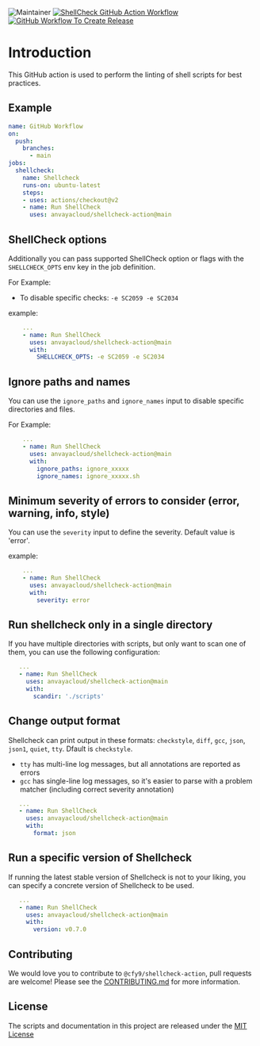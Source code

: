 ![Maintainer](https://img.shields.io/badge/Maintained%20By-Anvaya%20Cloud-brightgreen) [![ShellCheck GitHub Action Workflow](https://github.com/cfy9/shellcheck-action/actions/workflows/main.yaml/badge.svg)](https://github.com/anvayacloud/shellcheck-action/actions/workflows/main.yaml) [![GitHub Workflow To Create Release](https://github.com/cfy9/shellcheck-action/actions/workflows/release.yaml/badge.svg)](https://github.com/cfy9/shellcheck-action/actions/workflows/release.yaml)

# Introduction

This GitHub action is used to perform the linting of shell scripts for best practices.

## Example

```yaml
name: GitHub Workflow
on:
  push:
    branches:
      - main
jobs:
  shellcheck:
    name: Shellcheck
    runs-on: ubuntu-latest
    steps:
    - uses: actions/checkout@v2
    - name: Run ShellCheck
      uses: anvayacloud/shellcheck-action@main
```

## ShellCheck options

Additionally you can pass supported ShellCheck option or flags with the `SHELLCHECK_OPTS` env key in the job definition.

For Example:

* To disable specific checks: `-e SC2059 -e SC2034`

example:

```yaml
    ...
    - name: Run ShellCheck
      uses: anvayacloud/shellcheck-action@main
      with:
        SHELLCHECK_OPTS: -e SC2059 -e SC2034
```

## Ignore paths and names

You can use the `ignore_paths` and `ignore_names` input to disable specific directories and files.

For Example:

```yaml
    ...
    - name: Run ShellCheck
      uses: anvayacloud/shellcheck-action@main
      with:
        ignore_paths: ignore_xxxxx
        ignore_names: ignore_xxxxx.sh
```

## Minimum severity of errors to consider (error, warning, info, style)

You can use the `severity` input to define the severity. Default value is 'error'.

example:

```yaml
    ...
    - name: Run ShellCheck
      uses: anvayacloud/shellcheck-action@main
      with:
        severity: error
```

## Run shellcheck only in a single directory

If you have multiple directories with scripts, but only want to scan one of them, you can use the following configuration:

```yaml
   ...
   - name: Run ShellCheck
     uses: anvayacloud/shellcheck-action@main
     with:
       scandir: './scripts'
```

## Change output format

Shellcheck can print output in these formats: `checkstyle`, `diff`, `gcc`, `json`, `json1`, `quiet`, `tty`. Dfault is `checkstyle`.

- `tty` has multi-line log messages, but all annotations are reported as errors
- `gcc` has single-line log messages, so it's easier to parse with a problem matcher (including correct severity annotation)

```yaml
   ...
   - name: Run ShellCheck
     uses: anvayacloud/shellcheck-action@main
     with:
       format: json
```

## Run a specific version of Shellcheck

If running the latest stable version of Shellcheck is not to your liking, you can specify a concrete version of Shellcheck to be used.

```yaml
   ...
   - name: Run ShellCheck
     uses: anvayacloud/shellcheck-action@main
     with:
       version: v0.7.0
```

## Contributing
We would love you to contribute to `@cfy9/shellcheck-action`, pull requests are welcome! Please see the [CONTRIBUTING.md](CONTRIBUTING.md) for more information.

## License
The scripts and documentation in this project are released under the [MIT License](LICENSE)
